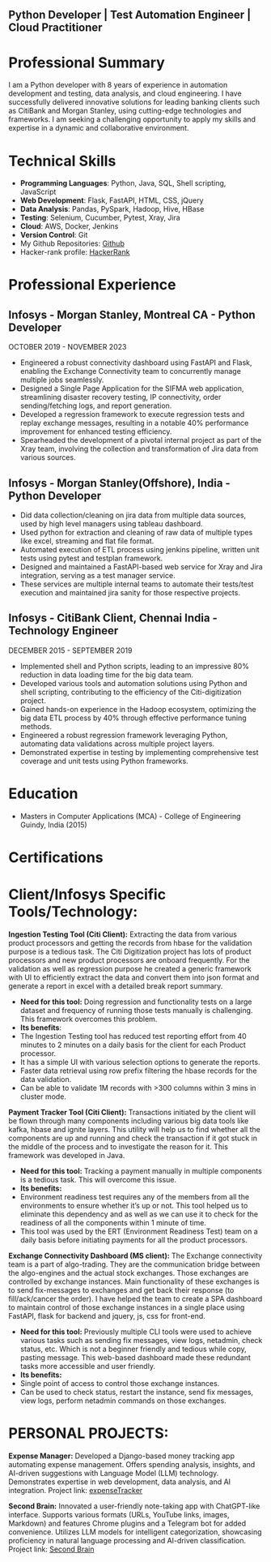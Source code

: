 ## Python Developer | Test Automation Engineer | Cloud Practitioner

# Professional Summary

I am a Python developer with 8 years of experience in automation development and testing, data analysis, and cloud engineering. I have successfully delivered innovative solutions for leading banking clients such as CitiBank and Morgan Stanley, using cutting-edge technologies and frameworks. I am seeking a challenging opportunity to apply my skills and expertise in a dynamic and collaborative environment.

# Technical Skills

- **Programming Languages**: Python, Java, SQL, Shell scripting, JavaScript
- **Web Development**: Flask, FastAPI, HTML, CSS, jQuery
- **Data Analysis**: Pandas, PySpark, Hadoop, Hive, HBase
- **Testing**: Selenium, Cucumber, Pytest, Xray, Jira
- **Cloud**: AWS, Docker, Jenkins
- **Version Control**: Git
- My Github Repositories: [Github](https://github.com/manimaran990)
- Hacker-rank profile: [HackerRank](https://www.hackerrank.com/m4n1g)

# Professional Experience

## Infosys - Morgan Stanley, Montreal CA - Python Developer
OCTOBER 2019 - NOVEMBER 2023
- Engineered a robust connectivity dashboard using FastAPI and Flask, enabling the Exchange Connectivity team to concurrently manage multiple jobs seamlessly.
- Designed a Single Page Application for the SIFMA web application, streamlining disaster recovery testing, IP connectivity, order sending/fetching logs, and report generation.
- Developed a regression framework to execute regression tests and replay exchange messages, resulting in a notable 40% performance improvement for enhanced testing efficiency.
- Spearheaded the development of a pivotal internal project as part of the Xray team, involving the collection and transformation of Jira data from various sources.

## Infosys - Morgan Stanley(Offshore), India - Python Developer
- Did data collection/cleaning on jira data from multiple data sources, used by high level managers using tableau dashboard.
- Used python for extraction and cleaning of raw data of multiple types like excel, streaming and flat file format.
- Automated execution of ETL process using jenkins pipeline, written unit tests using pytest and testplan framework.
- Designed and maintained a FastAPI-based web service for Xray and Jira integration, serving as a test manager service.
- These services are multiple internal teams to automate their tests/test execution and maintained jira sanity for those respective projects.

## Infosys - CitiBank Client, Chennai India - Technology Engineer
DECEMBER 2015 - SEPTEMBER  2019
- Implemented shell and Python scripts, leading to an impressive 80% reduction in data loading time for the big data team.
- Developed various tools and automation solutions using Python and shell scripting, contributing to the efficiency of the Citi-digitization project.
- Gained hands-on experience in the Hadoop ecosystem, optimizing the big data ETL process by 40% through effective performance tuning methods.
- Engineered a robust regression framework leveraging Python, automating data validations across multiple project layers.
- Demonstrated expertise in testing by implementing comprehensive test coverage and unit tests using Python frameworks.

# Education

- Masters in Computer Applications (MCA) - College of Engineering Guindy, India (2015)

# Certifications

<div data-iframe-width="150" data-iframe-height="270" data-share-badge-id="42212cde-2a66-49d1-bc36-db7ce86a8d71" data-share-badge-host="https://www.credly.com"></div><script type="text/javascript" async src="//cdn.credly.com/assets/utilities/embed.js"></script>
<div data-iframe-width="150" data-iframe-height="270" data-share-badge-id="fb5a8646-cd28-408f-ab43-a7d4272e4798" data-share-badge-host="https://www.credly.com"></div><script type="text/javascript" async src="//cdn.credly.com/assets/utilities/embed.js"></script>
<div data-iframe-width="150" data-iframe-height="270" data-share-badge-id="3aa31656-37d1-4466-ba3f-ae2334bdb450" data-share-badge-host="https://www.credly.com"></div><script type="text/javascript" async src="//cdn.credly.com/assets/utilities/embed.js"></script>
<div data-iframe-width="150" data-iframe-height="270" data-share-badge-id="852d2d50-5ab1-43e0-ae96-6fbe211cdfdc" data-share-badge-host="https://www.credly.com"></div><script type="text/javascript" async src="//cdn.credly.com/assets/utilities/embed.js"></script>
<div data-iframe-width="150" data-iframe-height="270" data-share-badge-id="1baa609f-b7b6-4cc1-a184-9ef182203540" data-share-badge-host="https://www.credly.com"></div><script type="text/javascript" async src="//cdn.credly.com/assets/utilities/embed.js"></script>
<div data-iframe-width="150" data-iframe-height="270" data-share-badge-id="c2b129c2-5ca8-4b6f-a4ed-d8c7911f1a8b" data-share-badge-host="https://www.credly.com"></div><script type="text/javascript" async src="//cdn.credly.com/assets/utilities/embed.js"></script>

# Client/Infosys Specific Tools/Technology:
**Ingestion Testing Tool (Citi Client):** Extracting the data from various product processors and getting the records from hbase for the validation purpose is a tedious task. The Citi Digitization project has lots of product processors and new product processors are onboard frequently. For the validation as well as regression purpose he created a generic framework with UI to efficiently extract the data and convert them into json format and generate a report in excel with a detailed break report summary.
- **Need for this tool:**  Doing regression and functionality tests on a large dataset and frequency of running those tests manually is challenging. This framework overcomes this problem.
- **Its benefits**:
- The Ingestion Testing tool has reduced test reporting effort from 40 minutes to 2 minutes on a daily basis for the client for each Product processor.
- It has a simple UI with various selection options to generate the reports.
- Faster data retrieval using row prefix filtering the hbase records for the data validation.
- Can be able to validate 1M records with >300 columns within 3 mins in cluster mode.

**Payment Tracker Tool (Citi Client):**
Transactions initiated by the client will be flown through many components including various big data tools like kafka, hbase and ignite layers. This utility will help us to find whether all the components are up and running and check the transaction if it got stuck in the middle of the process and to investigate the reason for it. This framework was developed in Java.
- **Need for this tool:** Tracking a payment manually in multiple components is a tedious task. This will overcome this issue.
- **Its benefits:**
- Environment readiness test requires any of the members from all the environments to ensure whether it’s up or not. This tool helped us to eliminate this dependency and as well as we can use it to check for the readiness of all the components within 1 minute of time.
- This tool was used by the ERT (Environment Readiness Test) team on a daily basis before initiating payments for all the product processors.

**Exchange Connectivity Dashboard (MS client):**
The Exchange connectivity team is a part of algo-trading. They are the communication bridge between the algo-engines and the actual stock exchanges. Those exchanges are controlled by exchange instances. Main functionality of these exchanges is to send fix-messages to exchanges and get back their response (to fill/ack/cancer the order). I have helped the team to create a SPA dashboard to maintain control of those exchange instances in a single place using FastAPI, flask for backend and jquery, js, css for front-end.
- **Need for this tool:** Previously multiple CLI tools were used to achieve various tasks such as sending fix messages, view logs, netadmin, check status, etc. Which is not a beginner friendly and tedious while copy, pasting message. This web-based dashboard made these redundant tasks more accessible and user friendly.
- **Its benefits:**
- Single point of access to control those exchange instances.
- Can be used to check status, restart the instance, send fix messages, view logs, perform netadmin commands on those exchanges.


# PERSONAL PROJECTS:
**Expense Manager:**
Developed a Django-based money tracking app automating expense management. Offers spending analysis, insights, and AI-driven suggestions with Language Model (LLM) technology. Demonstrates expertise in web development, data analysis, and AI integration.
Project link: [expenseTracker](https://github.com/manimaran990/expenseTracker)

**Second Brain:** 
Innovated a user-friendly note-taking app with ChatGPT-like interface.
Supports various formats (URLs, YouTube links, images, Markdown) and features Chrome plugins and a Telegram bot for added convenience.
Utilizes LLM models for intelligent categorization, showcasing proficiency in natural language processing and AI-driven classification.
Project link: [Second Brain](https://github.com/manimaran990/secondBrain)


